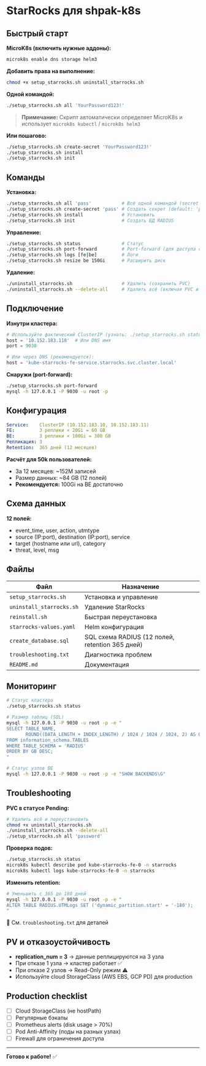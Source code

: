 # StarRocks для shpak-k8s

## Быстрый старт

**MicroK8s (включить нужные аддоны):**
```bash
microk8s enable dns storage helm3
```

**Добавить права на выполнение:**
```bash
chmod +x setup_starrocks.sh uninstall_starrocks.sh
```

**Одной командой:**
```bash
./setup_starrocks.sh all 'YourPassword123!'
```

> **Примечание:** Скрипт автоматически определяет MicroK8s и использует `microk8s kubectl` / `microk8s helm3`

**Или пошагово:**
```bash
./setup_starrocks.sh create-secret 'YourPassword123!'
./setup_starrocks.sh install
./setup_starrocks.sh init
```

## Команды

**Установка:**
```bash
./setup_starrocks.sh all 'pass'           # Всё одной командой (secret + install + init)
./setup_starrocks.sh create-secret 'pass' # Создать секрет (default: 'password')
./setup_starrocks.sh install              # Установить
./setup_starrocks.sh init                 # Создать БД RADIUS
```

**Управление:**
```bash
./setup_starrocks.sh status               # Статус
./setup_starrocks.sh port-forward         # Port-forward (для доступа снаружи)
./setup_starrocks.sh logs [fe|be]         # Логи
./setup_starrocks.sh resize be 150Gi      # Расширить диск
```

**Удаление:**
```bash
./uninstall_starrocks.sh                  # Удалить (сохранить PVC)
./uninstall_starrocks.sh --delete-all     # Удалить всё (включая PVC и namespace)
```

## Подключение

**Изнутри кластера:**
```python
# Используйте фактический ClusterIP (узнать: ./setup_starrocks.sh status)
host = '10.152.183.118'  # Или DNS имя
port = 9030

# Или через DNS (рекомендуется):
host = 'kube-starrocks-fe-service.starrocks.svc.cluster.local'
```

**Снаружи (port-forward):**
```bash
./setup_starrocks.sh port-forward
mysql -h 127.0.0.1 -P 9030 -u root -p
```

## Конфигурация

```yaml
Service:    ClusterIP (10.152.183.10, 10.152.183.11)
FE:         3 реплики × 20Gi = 60 GB
BE:         3 реплики × 100Gi = 300 GB
Репликация: 3
Retention:  365 дней (12 месяцев)
```

**Расчёт для 50k пользователей:**
- За 12 месяцев: ~152M записей
- Размер данных: ~84 GB (12 полей)
- **Рекомендуется:** 100Gi на BE достаточно

## Схема данных

**12 полей:**
- event_time, user, action, utmtype
- source (IP:port), destination (IP:port), service
- target (hostname или url), category
- threat, level, msg

## Файлы

| Файл | Назначение |
|------|------------|
| `setup_starrocks.sh` | Установка и управление |
| `uninstall_starrocks.sh` | Удаление StarRocks |
| `reinstall.sh` | Быстрая переустановка |
| `starrocks-values.yaml` | Helm конфигурация |
| `create_database.sql` | SQL схема RADIUS (12 полей, retention 365 дней) |
| `troubleshooting.txt` | Диагностика проблем |
| `README.md` | Документация |

## Мониторинг

```bash
# Статус кластера
./setup_starrocks.sh status

# Размер таблиц (SQL)
mysql -h 127.0.0.1 -P 9030 -u root -p -e "
SELECT TABLE_NAME, 
       ROUND((DATA_LENGTH + INDEX_LENGTH) / 1024 / 1024 / 1024, 2) AS GB
FROM information_schema.TABLES 
WHERE TABLE_SCHEMA = 'RADIUS'
ORDER BY GB DESC;
"

# Статус узлов BE
mysql -h 127.0.0.1 -P 9030 -u root -p -e "SHOW BACKENDS\G"
```

## Troubleshooting

**PVC в статусе Pending:**
```bash
# Удалить всё и переустановить
chmod +x uninstall_starrocks.sh
./uninstall_starrocks.sh --delete-all
./setup_starrocks.sh all 'password'
```

**Проверка подов:**
```bash
./setup_starrocks.sh status
microk8s kubectl describe pod kube-starrocks-fe-0 -n starrocks
microk8s kubectl logs kube-starrocks-fe-0 -n starrocks
```

**Изменить retention:**
```bash
# Уменьшить с 365 до 180 дней
mysql -h 127.0.0.1 -P 9030 -u root -p -e "
ALTER TABLE RADIUS.UTMLogs SET ('dynamic_partition.start' = '-180');
"
```

📖 См. `troubleshooting.txt` для деталей

## PV и отказоустойчивость

- **replication_num = 3** → данные реплицируются на 3 узла
- При отказе 1 узла → кластер работает ✅
- При отказе 2 узлов → Read-Only режим ⚠️
- Используйте cloud StorageClass (AWS EBS, GCP PD) для production

## Production checklist

- [ ] Cloud StorageClass (не hostPath)
- [ ] Регулярные бэкапы
- [ ] Prometheus alerts (disk usage > 70%)
- [ ] Pod Anti-Affinity (поды на разных узлах)
- [ ] Firewall для ограничения доступа

---

**Готово к работе!** ✅
